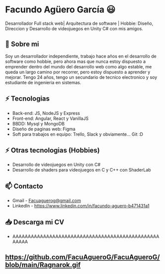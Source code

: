 
# Facundo Agüero García 😃
Desarrollador Full stack web| Arquitectura de software | Hobbie: Diseño, Direccion y Desarrollo de videojuegos en Unity C# con mis amigos.

## 🧐 Sobre mi
Soy un desarrollador independiente, trabajo hace años en el desarrollo de software como hobbie, pero ahora mas que nunca estoy dispuesto a emprender dentro del mundo del desarrollo web como algo estable, me queda un largo camino por recorrer, pero estoy dispuesto a aprender y mejorar. 
Tengo 24 años, tengo un secundario de tecnico electronico y soy estudiante de ingenieria en sistemas. 

## ⚡ Tecnologias

- Back-end: JS, NodeJS y Express
- Front-end: Angular, React y VanillaJS
- BBDD: Mysql y MongoDB
- Diseño de paginas web: Figma
- Soft para trabajos en equipo: Trello, Slack y obviamente... Git :D

## ⚡ Otras tecnologias (Hobbies)

- Desarrollo de videojuegos en Unity con C#
- Desarrollo de shaders para videojuegos en C y C++ con ShaderLab

## 📫 Contacto
- Gmail - Facuaguerog@gmail.com
- LinkedIn - https://www.linkedin.com/in/facundo-aguero-b471431a1

## 📥 Descarga mi CV 

- AAAAAAAAAAAAAAAAAAAAAAAAAAAAAAAAAAAAAAAAAAAAAAAAAAAAA


https://github.com/FacuAgueroG/FacuAgueroG/blob/main/Ragnarok.gif
---
